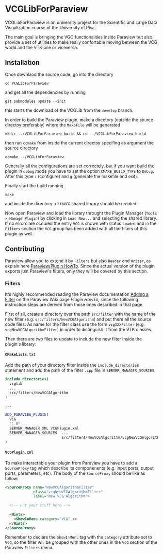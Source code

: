 # VCGLibForParaview
VCGLibForParaview is an university project for the Scientific and Large Data
Visualization course of the University of Pisa.

The main goal is bringing the VGC functionalities inside Paraview but also
provide a set of utilities to make really confortable moving between the VCG 
world and the VTK one or viceversa.

## Installation
Once downlaod the source code, go into the directory

```
cd VCGLibForParaview
```

and get all the dependencies by running

```
git submodules update --init
```

this starts the download of the VCGLib from the `develop` branch.

In order to build the Paraview plugin, make a directory (outside the  source 
directoy preferably) where the `MakeFile` will be generated

```
mkdir ../VCGLibForParaview_build && cd ../VCGLibForParaview_build
```

then run `ccmake` from inside the current directoy specifing as argument the 
source directory

```
ccmake ../VCGLibForParaview
```

Generally all the configurations are set correctely, but if you want build the
plugin in `debug` mode you have to set the option `CMAKE_BUILD_TYPE` to
`Debug`. After this type `c` (configure) and `g` (generate the makefile and
exit).

Finally start the build running

```
make
``` 

and inside the directory a `libVCG` shared library should be created.

Now open Paraview and load the library throught the Plugin Manager
(`Tools > Manage Plugin`) by clicking in `Load New...` and selecting the
shared library. If no errors are occured the entry `VCG` is shown with status 
`Loaded` and in the `Filters` section the `VCG` group has been added with
all the filters of this plugin as well.

## Contributing
Paraview allow you to extend it by `Filters` but also `Reader` and `Writer`, 
as explain here [Paraview/Plugin HowTo](https://www.paraview.org/Wiki/ParaView/Plugin_HowTo).
Since the actual version of the plugin exports just Paraview's filters, only
they will be covered by this section.

### Filters
It's highly recommended reading the Paraview documentation [Adding a Filter](https://www.paraview.org/Wiki/ParaView/Plugin_HowTo#Adding_a_Filter) on the Paraview Wiki page *Plugin HowTo*,
since the following instruction steps are derived from those ones
described in that page.

First of all, create a directory over the path `src/filter` with the name of
the new filter (e.g. `src/filters/NewVCGAlgorithm`) and put there all the
source code files. As name for the filter class use the form `vcgXXXFilter`
(e.g. `vcgNewVCGAlgorithmFilter`) in order to distinguish it from the VTK
classes.

Then there are two files to update to include the new filter inside the plugin's
library:

#### `CMakeLists.txt`
Add the path of your directory filter inside the `include_directories` statement
and add the path of the filter `.cpp` file in `SERVER_MANAGER_SOURCES`.

```CMake
include_directories(
  vcglib
  ...
  src/filters/NewVCGAlgorithm
)

...

ADD_PARAVIEW_PLUGIN(
  VCG
  "1.0"
  SERVER_MANAGER_XML VCGPlugin.xml
  SERVER_MANAGER_SOURCES  ...
                          src/filters/NewVCGAlgorithm/vcgNewVCGAlgorithmFiler.cpp
)
```

#### `VCGPlugin.xml`
To make interactable your plugin from Paraview you have to add a `SourceProxy`
tag which describe its componenents (e.g. input ports, output ports, parameters,
etc). The body of the `SourceProxy` should be like as follow:

```XML
<SourceProxy name="NewVCGAlgorithmFilter"
             class="vcgNewVCGAlgorithmFilter"
             label="New VCG Algorithm">
  
  <!-- Put your stuff here -->
  
  <Hints> 
    <ShowInMenu category="VCG" />
  </Hints>
</SourceProxy>
```
Remember to declare the `ShowInMenu` tag with the `category` attribute set 
to `VCG`, so the filter will be grouped with the other ones in the `VCG`
section of the Paraview `Filters` menu.
